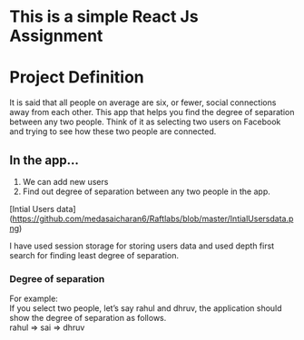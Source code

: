 # This is a simple React Js Assignment

# Project Definition
It is said that all people on average are six, or fewer, social connections away from each other.
This app that helps you find the degree of separation between any two people.
Think of it as selecting two users on Facebook and trying to see how these two people are
connected.

## In the app...
1. We can add new users
2. Find out degree of separation between any two people in the app.

[Intial Users data] (https://github.com/medasaicharan6/Raftlabs/blob/master/IntialUsersdata.png)

I have used session storage for storing users data and used depth first search for finding least degree of separation.

### Degree of separation
For example: \
If you select two people, let’s say rahul and dhruv, the application should show the degree
of separation as follows. \
rahul => sai => dhruv
